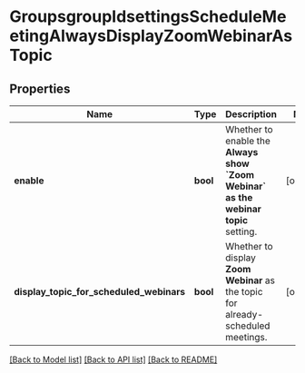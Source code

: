 # GroupsgroupIdsettingsScheduleMeetingAlwaysDisplayZoomWebinarAsTopic

## Properties
Name | Type | Description | Notes
------------ | ------------- | ------------- | -------------
**enable** | **bool** | Whether to enable the **Always show &#x60;Zoom Webinar&#x60; as the webinar topic** setting. | [optional] 
**display_topic_for_scheduled_webinars** | **bool** | Whether to display **Zoom Webinar** as the topic for already-scheduled meetings. | [optional] 

[[Back to Model list]](../README.md#documentation-for-models) [[Back to API list]](../README.md#documentation-for-api-endpoints) [[Back to README]](../README.md)


